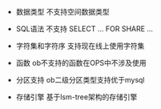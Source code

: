 
- 数据类型
不支持空间数据类型

- SQL语法
不支持 SELECT … FOR SHARE …

- 字符集和字符序
支持现在线上使用字符集

- 函数
ob不支持的函数在OPS中不涉及使用

- 分区支持
ob二级分区类型支持优于mysql

- 存储引擎
基于lsm-tree架构的存储引擎
